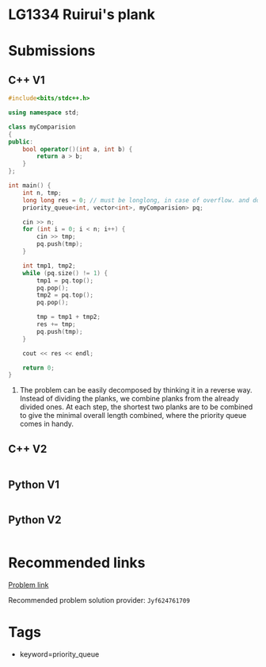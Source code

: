 # LG1334 Ruirui's plank

# Submissions

## C++ V1

```C++
#include<bits/stdc++.h>

using namespace std;

class myComparision
{
public:
    bool operator()(int a, int b) {
        return a > b;
    }
};

int main() {
    int n, tmp;
    long long res = 0; // must be longlong, in case of overflow. and don't forget to init
    priority_queue<int, vector<int>, myComparision> pq;

    cin >> n;
    for (int i = 0; i < n; i++) {
        cin >> tmp;
        pq.push(tmp);
    }

    int tmp1, tmp2;
    while (pq.size() != 1) {
        tmp1 = pq.top();
        pq.pop();
        tmp2 = pq.top();
        pq.pop();

        tmp = tmp1 + tmp2;
        res += tmp;
        pq.push(tmp);
    }

    cout << res << endl;

    return 0;
}
```

1. The problem can be easily decomposed by thinking it in a reverse way. Instead of dividing the planks, we combine planks from the already divided ones. At each step, the shortest two planks are to be combined to give the minimal overall length combined, where the priority queue comes in handy.

## C++ V2

```C++
```



## Python V1

```python
```



## Python V2

```python

```





# Recommended links

[Problem link](https://www.luogu.com.cn/problem/P1334)

Recommended problem solution provider: `Jyf624761709`



# Tags

- keyword=priority_queue